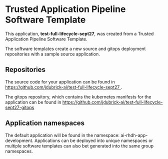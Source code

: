 # Trusted Application Pipeline Software Template

This application, **test-full-lifecycle-sept27**, was created from a Trusted Application Pipeline Software Template.

The software templates create a new source and gitops deployment repositories with a sample source application. 

## Repositories

The source code for your application can be found in [https://github.com/jdubrick-ai/test-full-lifecycle-sept27 ](https://github.com/jdubrick-ai/test-full-lifecycle-sept27 ).
 
The gitops repository, which contains the kubernetes manifests for the application can be found in 
[https://github.com/jdubrick-ai/test-full-lifecycle-sept27-gitops ](https://github.com/jdubrick-ai/test-full-lifecycle-sept27-gitops ) 

## Application namespaces 

The default application will be found in the namespace: ai-rhdh-app-development. Applications can be deployed into unique namespaces or multiple software templates can also bet generated into the same group namespaces.  